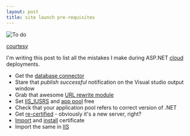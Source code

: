 ```yaml
---
layout: post
title: site launch pre-requisites
---
```


![To do](http://media4.onsugar.com/files/2014/01/16/081/n/1922441/f03ad4c4d1b6bbfb_shutterstock_160289540.jpg.xxxlarge_2x.jpg)

[courtesy](http://www.popsugar.com/smart-living/Career-Money-News-Jan-16-2014-33539493)

I'm writing this post to list all the mistakes I make during ASP.NET [cloud](http://cloud.google.com/) deployments.

 - Get the [database connector](http://dev.mysql.com/downloads/connector/net)
 - Stare that *publish successful* notification on the Visual studio output window
 - Grab that awesome [URL rewrite module](http://stackoverflow.com/a/25317499/2404470)
 - Set [IIS_IUSRS](http://stackoverflow.com/a/18621550/2404470) and [app pool](http://stackoverflow.com/a/7334485/2404470) free
 - Check that your application pool refers to correct version of .NET
 - Get [re-certified](https://in.godaddy.com/help/request-an-ssl-certificate-562) - obviously it's a new server, right?
 - [Import](http://windows.microsoft.com/en-us/windows/import-export-certificates-private-keys#1TC=windows-7) and [install](https://in.godaddy.com/help/installing-an-ssl-certificate-in-microsoft-iis-5-and-6-4875) certificate
 - Import the same in [IIS](https://www.godaddy.com/help/installing-an-ssl-certificate-in-microsoft-iis-8-4951)
 
